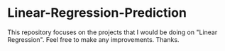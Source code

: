 # Linear-Regression-Prediction
This repository focuses on the projects that I would be doing on "Linear Regression". 
Feel free to make any improvements.
Thanks.
